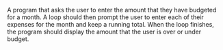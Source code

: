 A program that asks the user to enter the amount that they have budgeted for a month. 
A loop should then prompt the user to enter each of their expenses for the month and keep a running total. 
When the loop finishes, the program should display the amount that the user is over or under budget.